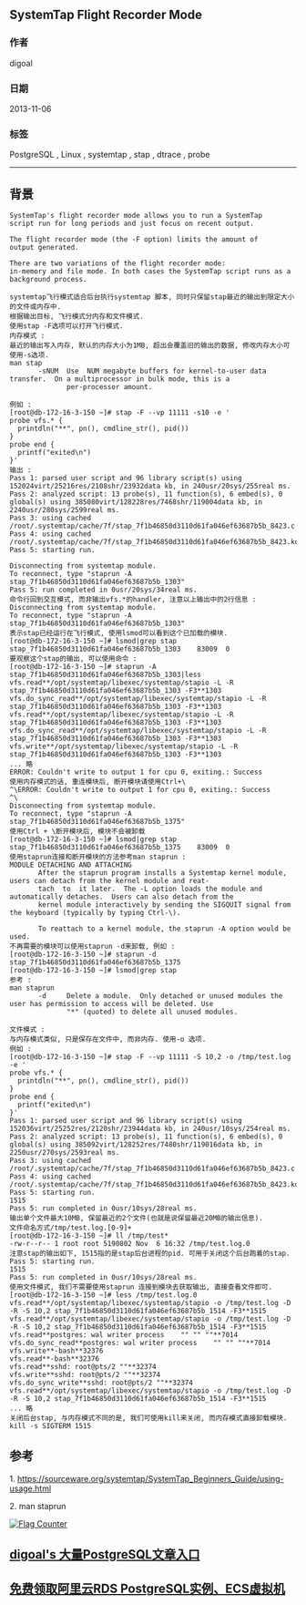 ## SystemTap Flight Recorder Mode  
                                                                                         
### 作者                                                                                     
digoal                                                                                       
                                                                                   
### 日期                                                                                                      
2013-11-06                                                                                 
                                                                                    
### 标签                                                                                   
PostgreSQL , Linux , systemtap , stap , dtrace , probe                                                                                    
                                                                                                                     
----                                                                                             
                                                                                                                                 
## 背景      
```  
SystemTap's flight recorder mode allows you to run a SystemTap   
script run for long periods and just focus on recent output.   
  
The flight recorder mode (the -F option) limits the amount of   
output generated.   
  
There are two variations of the flight recorder mode:   
in-memory and file mode. In both cases the SystemTap script runs as a background process.  
  
systemtap飞行模式适合后台执行systemtap 脚本, 同时只保留stap最近的输出到限定大小的文件或内存中.  
根据输出目标, 飞行模式分内存和文件模式.  
使用stap -F选项可以打开飞行模式.  
内存模式 :   
最近的输出写入内存, 默认的内存大小为1MB, 超出会覆盖旧的输出的数据, 修改内存大小可使用-s选项.  
man stap  
       -sNUM  Use  NUM megabyte buffers for kernel-to-user data transfer.  On a multiprocessor in bulk mode, this is a  
              per-processor amount.  
  
例如 :   
[root@db-172-16-3-150 ~]# stap -F --vp 11111 -s10 -e '  
probe vfs.* {  
  printdln("**", pn(), cmdline_str(), pid())  
}   
probe end {  
  printf("exited\n")  
}'  
输出 :   
Pass 1: parsed user script and 96 library script(s) using 152024virt/25216res/2108shr/23932data kb, in 240usr/20sys/255real ms.  
Pass 2: analyzed script: 13 probe(s), 11 function(s), 6 embed(s), 0 global(s) using 385080virt/128228res/7468shr/119004data kb, in 2240usr/280sys/2599real ms.  
Pass 3: using cached /root/.systemtap/cache/7f/stap_7f1b46850d3110d61fa046ef63687b5b_8423.c  
Pass 4: using cached /root/.systemtap/cache/7f/stap_7f1b46850d3110d61fa046ef63687b5b_8423.ko  
Pass 5: starting run.  
  
Disconnecting from systemtap module.  
To reconnect, type "staprun -A stap_7f1b46850d3110d61fa046ef63687b5b_1303"  
Pass 5: run completed in 0usr/20sys/34real ms.  
命令行回到交互模式, 而非输出vfs.*的handler, 注意以上输出中的2行信息 :   
Disconnecting from systemtap module.  
To reconnect, type "staprun -A stap_7f1b46850d3110d61fa046ef63687b5b_1303"  
表示stap已经运行在飞行模式, 使用lsmod可以看到这个已加载的模块.  
[root@db-172-16-3-150 ~]# lsmod|grep stap  
stap_7f1b46850d3110d61fa046ef63687b5b_1303    83009  0   
要观察这个stap的输出, 可以使用命令 :   
[root@db-172-16-3-150 ~]# staprun -A stap_7f1b46850d3110d61fa046ef63687b5b_1303|less  
vfs.read**/opt/systemtap/libexec/systemtap/stapio -L -R stap_7f1b46850d3110d61fa046ef63687b5b_1303 -F3**1303  
vfs.do_sync_read**/opt/systemtap/libexec/systemtap/stapio -L -R stap_7f1b46850d3110d61fa046ef63687b5b_1303 -F3**1303  
vfs.read**/opt/systemtap/libexec/systemtap/stapio -L -R stap_7f1b46850d3110d61fa046ef63687b5b_1303 -F3**1303  
vfs.do_sync_read**/opt/systemtap/libexec/systemtap/stapio -L -R stap_7f1b46850d3110d61fa046ef63687b5b_1303 -F3**1303  
vfs.write**/opt/systemtap/libexec/systemtap/stapio -L -R stap_7f1b46850d3110d61fa046ef63687b5b_1303 -F3**1303  
... 略  
ERROR: Couldn't write to output 1 for cpu 0, exiting.: Success  
使用内存模式的话, 重连模块后, 断开模块请使用Ctrl+\  
^\ERROR: Couldn't write to output 1 for cpu 0, exiting.: Success  
^\  
Disconnecting from systemtap module.  
To reconnect, type "staprun -A stap_7f1b46850d3110d61fa046ef63687b5b_1375"  
使用Ctrl + \断开模块后, 模块不会被卸载  
[root@db-172-16-3-150 ~]# lsmod|grep stap  
stap_7f1b46850d3110d61fa046ef63687b5b_1375    83009  0  
使用staprun连接和断开模块的方法参考man staprun :   
MODULE DETACHING AND ATTACHING  
       After the staprun program installs a Systemtap kernel module, users can detach from the kernel module and reat-  
       tach  to  it later.  The -L option loads the module and automatically detaches.  Users can also detach from the  
       kernel module interactively by sending the SIGQUIT signal from the keyboard (typically by typing Ctrl-\).  
  
       To reattach to a kernel module, the staprun -A option would be used.  
不再需要的模块可以使用staprun -d来卸载, 例如 :   
[root@db-172-16-3-150 ~]# staprun -d stap_7f1b46850d3110d61fa046ef63687b5b_1375  
[root@db-172-16-3-150 ~]# lsmod|grep stap  
参考 :   
man staprun  
       -d     Delete a module.  Only detached or unused modules the user has permission to access will be deleted. Use  
              "*" (quoted) to delete all unused modules.  
  
文件模式 :   
与内存模式类似, 只是保存在文件中, 而非内存. 使用-o 选项.  
例如 :   
[root@db-172-16-3-150 ~]# stap -F --vp 11111 -S 10,2 -o /tmp/test.log -e '  
probe vfs.* {  
  printdln("**", pn(), cmdline_str(), pid())  
}   
probe end {  
  printf("exited\n")  
}'  
Pass 1: parsed user script and 96 library script(s) using 152036virt/25252res/2120shr/23944data kb, in 240usr/10sys/254real ms.  
Pass 2: analyzed script: 13 probe(s), 11 function(s), 6 embed(s), 0 global(s) using 385092virt/128252res/7480shr/119016data kb, in 2250usr/270sys/2593real ms.  
Pass 3: using cached /root/.systemtap/cache/7f/stap_7f1b46850d3110d61fa046ef63687b5b_8423.c  
Pass 4: using cached /root/.systemtap/cache/7f/stap_7f1b46850d3110d61fa046ef63687b5b_8423.ko  
Pass 5: starting run.  
1515  
Pass 5: run completed in 0usr/10sys/28real ms.  
输出单个文件最大10MB, 保留最近的2个文件(也就是说保留最近20MB的输出信息).  
文件命名方式/tmp/test.log.[0-9]+  
[root@db-172-16-3-150 ~]# ll /tmp/test*  
-rw-r--r-- 1 root root 5190802 Nov  6 16:32 /tmp/test.log.0  
注意stap的输出如下, 1515指的是stap后台进程的pid. 可用于关闭这个后台跑着的stap.  
Pass 5: starting run.  
1515  
Pass 5: run completed in 0usr/10sys/28real ms.  
使用文件模式, 我们不需要使用staprun 连接到模块去获取输出, 直接查看文件即可.  
[root@db-172-16-3-150 ~]# less /tmp/test.log.0  
vfs.read**/opt/systemtap/libexec/systemtap/stapio -o /tmp/test.log -D -R -S 10,2 stap_7f1b46850d3110d61fa046ef63687b5b_1514 -F3**1515  
vfs.read**/opt/systemtap/libexec/systemtap/stapio -o /tmp/test.log -D -R -S 10,2 stap_7f1b46850d3110d61fa046ef63687b5b_1514 -F3**1515  
vfs.read**postgres: wal writer process    "" "" ""**7014  
vfs.do_sync_read**postgres: wal writer process    "" "" ""**7014  
vfs.write**-bash**32376  
vfs.read**-bash**32376  
vfs.read**sshd: root@pts/2 ""**32374  
vfs.write**sshd: root@pts/2 ""**32374  
vfs.do_sync_write**sshd: root@pts/2 ""**32374  
vfs.read**/opt/systemtap/libexec/systemtap/stapio -o /tmp/test.log -D -R -S 10,2 stap_7f1b46850d3110d61fa046ef63687b5b_1514 -F3**1515  
... 略  
关闭后台stap, 与内存模式不同的是, 我们可使用kill来关闭, 而内存模式直接卸载模块.  
kill -s SIGTERM 1515  
```  
  
## 参考  
1\. https://sourceware.org/systemtap/SystemTap_Beginners_Guide/using-usage.html  
  
2\. man staprun  
  
  
<a rel="nofollow" href="http://info.flagcounter.com/h9V1"  ><img src="http://s03.flagcounter.com/count/h9V1/bg_FFFFFF/txt_000000/border_CCCCCC/columns_2/maxflags_12/viewers_0/labels_0/pageviews_0/flags_0/"  alt="Flag Counter"  border="0"  ></a>  
  
  
  
  
  
  
## [digoal's 大量PostgreSQL文章入口](https://github.com/digoal/blog/blob/master/README.md "22709685feb7cab07d30f30387f0a9ae")
  
  
## [免费领取阿里云RDS PostgreSQL实例、ECS虚拟机](https://free.aliyun.com/ "57258f76c37864c6e6d23383d05714ea")
  
